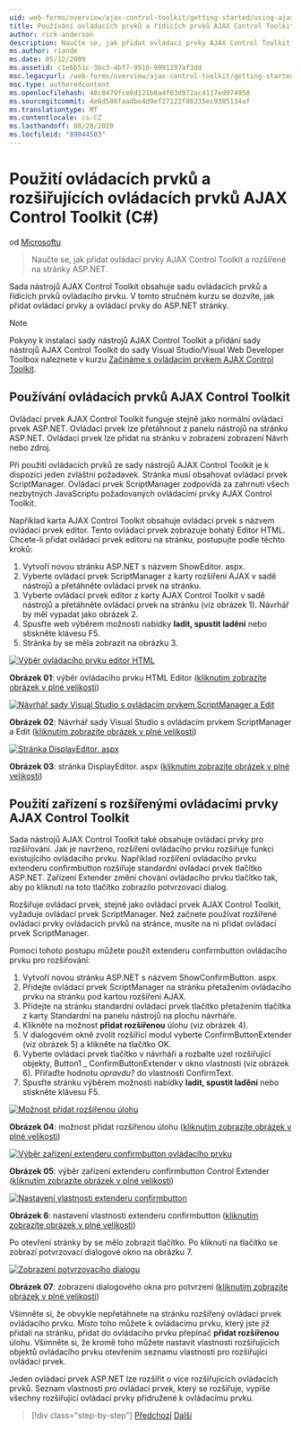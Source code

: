```yaml
---
uid: web-forms/overview/ajax-control-toolkit/getting-started/using-ajax-control-toolkit-controls-and-control-extenders-cs
title: Používání ovládacích prvků a řídicích prvků AJAX Control Toolkit (C#) | Microsoft Docs
author: rick-anderson
description: Naučte se, jak přidat ovládací prvky AJAX Control Toolkit a rozšířené na stránky ASP.NET.
ms.author: riande
ms.date: 05/12/2009
ms.assetid: c1e6b51c-3bc3-4bf7-9916-9991197af3dd
msc.legacyurl: /web-forms/overview/ajax-control-toolkit/getting-started/using-ajax-control-toolkit-controls-and-control-extenders-cs
msc.type: authoredcontent
ms.openlocfilehash: 48c8479fce6d121b8a4f03d972ac4117ed974958
ms.sourcegitcommit: 4e6d586faadbe4d9ef27122f86335ec9385134af
ms.translationtype: MT
ms.contentlocale: cs-CZ
ms.lasthandoff: 08/28/2020
ms.locfileid: "89044503"
---
```

# <a name="using-ajax-control-toolkit-controls-and-control-extenders-c"></a>Použití ovládacích prvků a rozšiřujících ovládacích prvků AJAX Control Toolkit (C#)

od [Microsoftu](https://github.com/microsoft)

> Naučte se, jak přidat ovládací prvky AJAX Control Toolkit a rozšířené na stránky ASP.NET.

Sada nástrojů AJAX Control Toolkit obsahuje sadu ovládacích prvků a řídicích prvků ovládacího prvku. V tomto stručném kurzu se dozvíte, jak přidat ovládací prvky a ovládací prvky do ASP.NET stránky.

> [!NOTE] 
> 
> Pokyny k instalaci sady nástrojů AJAX Control Toolkit a přidání sady nástrojů AJAX Control Toolkit do sady Visual Studio/Visual Web Developer Toolbox naleznete v kurzu [Začínáme s ovládacím prvkem AJAX Control Toolkit](get-started-with-the-ajax-control-toolkit-cs.md).

## <a name="using-ajax-control-toolkit-controls"></a>Používání ovládacích prvků AJAX Control Toolkit

Ovládací prvek AJAX Control Toolkit funguje stejně jako normální ovládací prvek ASP.NET. Ovládací prvek lze přetáhnout z panelu nástrojů na stránku ASP.NET. Ovládací prvek lze přidat na stránku v zobrazení zobrazení Návrh nebo zdroj.

Při použití ovládacích prvků ze sady nástrojů AJAX Control Toolkit je k dispozici jeden zvláštní požadavek. Stránka musí obsahovat ovládací prvek ScriptManager. Ovládací prvek ScriptManager zodpovídá za zahrnutí všech nezbytných JavaScriptu požadovaných ovládacími prvky AJAX Control Toolkit.

Například karta AJAX Control Toolkit obsahuje ovládací prvek s názvem ovládací prvek editor. Tento ovládací prvek zobrazuje bohatý Editor HTML. Chcete-li přidat ovládací prvek editoru na stránku, postupujte podle těchto kroků:

1. Vytvoří novou stránku ASP.NET s názvem ShowEditor. aspx.
2. Vyberte ovládací prvek ScriptManager z karty rozšíření AJAX v sadě nástrojů a přetáhněte ovládací prvek na stránku.
3. Vyberte ovládací prvek editor z karty AJAX Control Toolkit v sadě nástrojů a přetáhněte ovládací prvek na stránku (viz obrázek 1). Návrhář by měl vypadat jako obrázek 2.
4. Spusťte web výběrem možnosti nabídky **ladit, spustit ladění** nebo stiskněte klávesu F5.
5. Stránka by se měla zobrazit na obrázku 3.

[![Výběr ovládacího prvku editor HTML](using-ajax-control-toolkit-controls-and-control-extenders-cs/_static/image1.jpg)](using-ajax-control-toolkit-controls-and-control-extenders-cs/_static/image1.png)

**Obrázek 01**: výběr ovládacího prvku HTML Editor ([kliknutím zobrazíte obrázek v plné velikosti](using-ajax-control-toolkit-controls-and-control-extenders-cs/_static/image2.png))

[![Návrhář sady Visual Studio s ovládacím prvkem ScriptManager a Edit](using-ajax-control-toolkit-controls-and-control-extenders-cs/_static/image2.jpg)](using-ajax-control-toolkit-controls-and-control-extenders-cs/_static/image3.png)

**Obrázek 02**: Návrhář sady Visual Studio s ovládacím prvkem ScriptManager a Edit ([kliknutím zobrazíte obrázek v plné velikosti](using-ajax-control-toolkit-controls-and-control-extenders-cs/_static/image4.png))

[![Stránka DisplayEditor. aspx](using-ajax-control-toolkit-controls-and-control-extenders-cs/_static/image3.jpg)](using-ajax-control-toolkit-controls-and-control-extenders-cs/_static/image5.png)

**Obrázek 03**: stránka DisplayEditor. aspx ([kliknutím zobrazíte obrázek v plné velikosti](using-ajax-control-toolkit-controls-and-control-extenders-cs/_static/image6.png))

## <a name="using-ajax-control-toolkit-control-extenders"></a>Použití zařízení s rozšířenými ovládacími prvky AJAX Control Toolkit

Sada nástrojů AJAX Control Toolkit také obsahuje ovládací prvky pro rozšiřování. Jak je navrženo, rozšíření ovládacího prvku rozšiřuje funkci existujícího ovládacího prvku. Například rozšíření ovládacího prvku extenderu confirmbutton rozšiřuje standardní ovládací prvek tlačítko ASP.NET. Zařízení Extender změní chování ovládacího prvku tlačítko tak, aby po kliknutí na toto tlačítko zobrazilo potvrzovací dialog.

Rozšiřuje ovládací prvek, stejně jako ovládací prvek AJAX Control Toolkit, vyžaduje ovládací prvek ScriptManager. Než začnete používat rozšířené ovládací prvky ovládacích prvků na stránce, musíte na ni přidat ovládací prvek ScriptManager.

Pomocí tohoto postupu můžete použít extenderu confirmbutton ovládacího prvku pro rozšiřování:

1. Vytvoří novou stránku ASP.NET s názvem ShowConfirmButton. aspx.
2. Přidejte ovládací prvek ScriptManager na stránku přetažením ovládacího prvku na stránku pod kartou rozšíření AJAX.
3. Přidejte na stránku standardní ovládací prvek tlačítko přetažením tlačítka z karty Standardní na panelu nástrojů na plochu návrháře.
4. Klikněte na možnost **přidat rozšířenou** úlohu (viz obrázek 4).
5. V dialogovém okně zvolit rozšířící modul vyberte ConfirmButtonExtender (viz obrázek 5) a klikněte na tlačítko OK.
6. Vyberte ovládací prvek tlačítko v návrháři a rozbalte uzel rozšiřující objekty, Button1 \_ ConfirmButtonExtender v okno vlastnosti (viz obrázek 6). Přiřaďte hodnotu *opravdu?* do vlastnosti ConfirmText.
7. Spusťte stránku výběrem možnosti nabídky **ladit, spustit ladění** nebo stiskněte klávesu F5.

[![Možnost přidat rozšířenou úlohu](using-ajax-control-toolkit-controls-and-control-extenders-cs/_static/image4.jpg)](using-ajax-control-toolkit-controls-and-control-extenders-cs/_static/image7.png)

**Obrázek 04**: možnost přidat rozšířenou úlohu ([kliknutím zobrazíte obrázek v plné velikosti](using-ajax-control-toolkit-controls-and-control-extenders-cs/_static/image8.png))

[![Výběr zařízení extenderu confirmbutton ovládacího prvku](using-ajax-control-toolkit-controls-and-control-extenders-cs/_static/image5.jpg)](using-ajax-control-toolkit-controls-and-control-extenders-cs/_static/image9.png)

**Obrázek 05**: výběr zařízení extenderu confirmbutton Control Extender ([kliknutím zobrazíte obrázek v plné velikosti](using-ajax-control-toolkit-controls-and-control-extenders-cs/_static/image10.png))

[![Nastavení vlastnosti extenderu confirmbutton](using-ajax-control-toolkit-controls-and-control-extenders-cs/_static/image6.jpg)](using-ajax-control-toolkit-controls-and-control-extenders-cs/_static/image11.png)

**Obrázek 6**: nastavení vlastnosti extenderu confirmbutton ([kliknutím zobrazíte obrázek v plné velikosti](using-ajax-control-toolkit-controls-and-control-extenders-cs/_static/image12.png))

Po otevření stránky by se mělo zobrazit tlačítko. Po kliknutí na tlačítko se zobrazí potvrzovací dialogové okno na obrázku 7.

[![Zobrazení potvrzovacího dialogu](using-ajax-control-toolkit-controls-and-control-extenders-cs/_static/image7.jpg)](using-ajax-control-toolkit-controls-and-control-extenders-cs/_static/image13.png)

**Obrázek 07**: zobrazení dialogového okna pro potvrzení ([kliknutím zobrazíte obrázek v plné velikosti](using-ajax-control-toolkit-controls-and-control-extenders-cs/_static/image14.png))

Všimněte si, že obvykle nepřetáhnete na stránku rozšířený ovládací prvek ovládacího prvku. Místo toho můžete k ovládacímu prvku, který jste již přidali na stránku, přidat do ovládacího prvku přepínač **přidat rozšířenou** úlohu. Všimněte si, že kromě toho můžete nastavit vlastnosti rozšiřujících objektů ovládacího prvku otevřením seznamu vlastností pro rozšiřující ovládací prvek.

Jeden ovládací prvek ASP.NET lze rozšířit o více rozšiřujících ovládacích prvků. Seznam vlastností pro ovládací prvek, který se rozšiřuje, vypíše všechny rozšiřující ovládací prvky přidružené k ovládacímu prvku.

> [!div class="step-by-step"]
> [Předchozí](get-started-with-the-ajax-control-toolkit-cs.md) 
>  [Další](creating-a-custom-ajax-control-toolkit-control-extender-cs.md)

